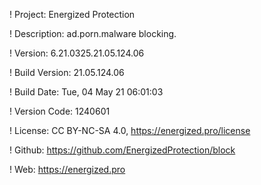 ! Project: Energized Protection

! Description: ad.porn.malware blocking.

! Version: 6.21.0325.21.05.124.06

! Build Version: 21.05.124.06

! Build Date: Tue, 04 May 21 06:01:03

! Version Code: 1240601

! License: CC BY-NC-SA 4.0, https://energized.pro/license

! Github: https://github.com/EnergizedProtection/block

! Web: https://energized.pro
